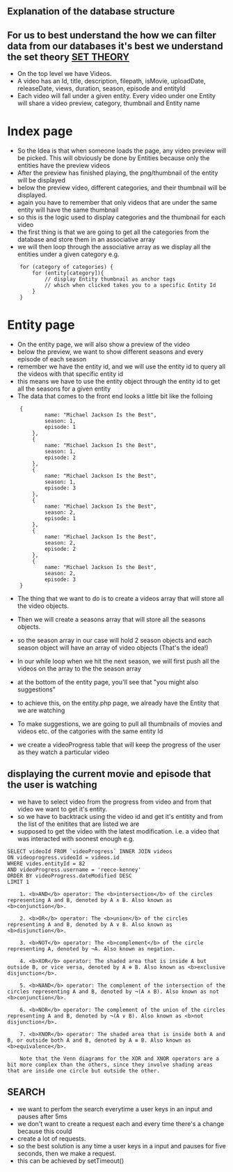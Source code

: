 ## Explanation of the database structure
## For us to best understand the how we can filter data from our databases it's best we understand the set theory [SET THEORY](https://math24.net/set-operations-venn-diagrams.html)

- On the top level we have Videos.
- A video has an Id, title, description, filepath, isMovie, uploadDate, releaseDate, views, duration, season, episode and entityId
- Each video will fall under a given entity. Every video under one Entity will share a video preview, category, thumbnail and Entity name
# Index page
- So the Idea is that when someone loads the page, any video preview will be picked. This will obviously be done by Entities because only the entities have the preview videos
- After the preview has finished playing, the png/thumbnail of the entity will be displayed
- below the preview video, different categories, and their thumbnail will be displayed.
- again you have to remember that only videos that are under the same entity will have the same thumbnail
- so this is the logic used to display categories and the thumbnail for each video
- the first thing is that we are going to get all the categories from the database and store them in an associative array
- we will then loop through the associative array as we display all the entities under a given category e.g.
```
    for (category of categories) {
        for (entity[category]){
            // display Entity thumbnail as anchor tags
            // which when clicked takes you to a specific Entity Id
        }
    }
```

# Entity page
- On the entity page, we will also show a preview of the video
- below the preview, we want to show different seasons and every episode of each season
- remember we have the entity id, and we will use the entity id to query all the videos with that specific entity id
- this means we have to use the entity object through the entity id to get all the seasons for a given entity
- The data that comes to the front end looks a little bit like the folloing
```
    {
            name: "Michael Jackson Is the Best",
            season: 1,
            episode: 1
        },
        {
            name: "Michael Jackson Is the Best",
            season: 1,
            episode: 2
        },
        {
            name: "Michael Jackson Is the Best",
            season: 1,
            episode: 3
        },
        {
            name: "Michael Jackson Is the Best",
            season: 2,
            episode: 1
        },
        {
            name: "Michael Jackson Is the Best",
            season: 2,
            episode: 2
        },
        {
            name: "Michael Jackson Is the Best",
            season: 2,
            episode: 3
    }
```
- The thing that we want to do is to create a videos array that will store all the video objects.
- Then we will create a seasons array that will store all the seasons objects.
- so the season array in our case will hold 2 season objects and each season object will have an array of video objects (That's the idea!)
- In our while loop when we hit the next season, we will first push all the videos on the array to the the season array

- at the bottom of the entity page, you'll see that "you might also suggestions"
- to achieve this, on the entity.php page, we already have the Entity that we are watching
- To make suggestions, we are going to pull all thumbnails of movies and videos etc. of the catgories with the same entity Id

- we create a videoProgress table that will keep the progress of the user as they watch a particular video

## displaying the current movie and episode that the user is watching
- we have to select video from the progress from video and from that video we want to get it's entity.
- so we have to backtrack using the video id and get it's entitity and from the list of the enitites that are listed we are 
- supposed to get the video with the latest modification. i.e. a video that was interacted with soonest enough e.g.

```
SELECT videoId FROM `videoProgress` INNER JOIN videos
ON videoprogress.videoId = videos.id
WHERE vides.entityId = 82
AND videoProgress.username = 'reece-kenney'
ORDER BY videoProgress.dateModified DESC
LIMIT 1
```

```
    1. <b>AND</b> operator: The <b>intersection</b> of the circles representing A and B, denoted by A ∧ B. Also known as <b>conjunction</b>.

    2. <b>OR</b> operator: The <b>union</b> of the circles representing A and B, denoted by A ∨ B. Also known as <b>disjunction</b>.

    3. <b>NOT</b> operator: The <b>complement</b> of the circle representing A, denoted by ¬A. Also known as negation.

    4. <b>XOR</b> operator: The shaded area that is inside A but outside B, or vice versa, denoted by A ⊕ B. Also known as <b>exclusive disjunction</b>.

    5. <b>NAND</b> operator: The complement of the intersection of the circles representing A and B, denoted by ¬(A ∧ B). Also known as not <b>conjunction</b>.

    6. <b>NOR</b> operator: The complement of the union of the circles representing A and B, denoted by ¬(A ∨ B). Also known as <b>not disjunction</b>.

    7. <b>XNOR</b> operator: The shaded area that is inside both A and B, or outside both A and B, denoted by A ≡ B. Also known as <b>equivalence</b>.

    Note that the Venn diagrams for the XOR and XNOR operators are a bit more complex than the others, since they involve shading areas that are inside one circle but outside the other.
```

## SEARCH
- we want to perfom the search everytime a user keys in an input and pauses after 5ms
- we don't want to create a request each and every time there's  a change because this could
- create a lot of requests.
- so the best solution is any time a user keys in a input and pauses for five seconds, then we make a request.
- this can be achieved by setTimeout()
